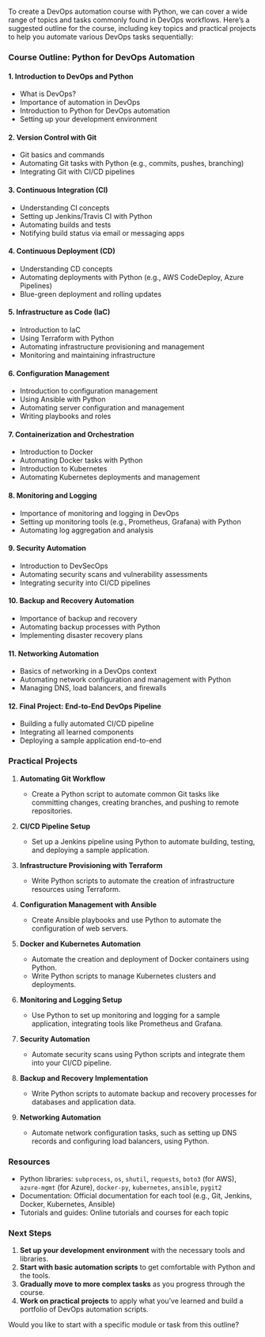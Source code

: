 To create a DevOps automation course with Python, we can cover a wide range of topics and tasks commonly found in DevOps workflows. Here’s a suggested outline for the course, including key topics and practical projects to help you automate various DevOps tasks sequentially:

### Course Outline: Python for DevOps Automation

#### 1. **Introduction to DevOps and Python**
   - What is DevOps?
   - Importance of automation in DevOps
   - Introduction to Python for DevOps automation
   - Setting up your development environment

#### 2. **Version Control with Git**
   - Git basics and commands
   - Automating Git tasks with Python (e.g., commits, pushes, branching)
   - Integrating Git with CI/CD pipelines

#### 3. **Continuous Integration (CI)**
   - Understanding CI concepts
   - Setting up Jenkins/Travis CI with Python
   - Automating builds and tests
   - Notifying build status via email or messaging apps

#### 4. **Continuous Deployment (CD)**
   - Understanding CD concepts
   - Automating deployments with Python (e.g., AWS CodeDeploy, Azure Pipelines)
   - Blue-green deployment and rolling updates

#### 5. **Infrastructure as Code (IaC)**
   - Introduction to IaC
   - Using Terraform with Python
   - Automating infrastructure provisioning and management
   - Monitoring and maintaining infrastructure

#### 6. **Configuration Management**
   - Introduction to configuration management
   - Using Ansible with Python
   - Automating server configuration and management
   - Writing playbooks and roles

#### 7. **Containerization and Orchestration**
   - Introduction to Docker
   - Automating Docker tasks with Python
   - Introduction to Kubernetes
   - Automating Kubernetes deployments and management

#### 8. **Monitoring and Logging**
   - Importance of monitoring and logging in DevOps
   - Setting up monitoring tools (e.g., Prometheus, Grafana) with Python
   - Automating log aggregation and analysis

#### 9. **Security Automation**
   - Introduction to DevSecOps
   - Automating security scans and vulnerability assessments
   - Integrating security into CI/CD pipelines

#### 10. **Backup and Recovery Automation**
   - Importance of backup and recovery
   - Automating backup processes with Python
   - Implementing disaster recovery plans

#### 11. **Networking Automation**
   - Basics of networking in a DevOps context
   - Automating network configuration and management with Python
   - Managing DNS, load balancers, and firewalls

#### 12. **Final Project: End-to-End DevOps Pipeline**
   - Building a fully automated CI/CD pipeline
   - Integrating all learned components
   - Deploying a sample application end-to-end

### Practical Projects

1. **Automating Git Workflow**
   - Create a Python script to automate common Git tasks like committing changes, creating branches, and pushing to remote repositories.

2. **CI/CD Pipeline Setup**
   - Set up a Jenkins pipeline using Python to automate building, testing, and deploying a sample application.

3. **Infrastructure Provisioning with Terraform**
   - Write Python scripts to automate the creation of infrastructure resources using Terraform.

4. **Configuration Management with Ansible**
   - Create Ansible playbooks and use Python to automate the configuration of web servers.

5. **Docker and Kubernetes Automation**
   - Automate the creation and deployment of Docker containers using Python.
   - Write Python scripts to manage Kubernetes clusters and deployments.

6. **Monitoring and Logging Setup**
   - Use Python to set up monitoring and logging for a sample application, integrating tools like Prometheus and Grafana.

7. **Security Automation**
   - Automate security scans using Python scripts and integrate them into your CI/CD pipeline.

8. **Backup and Recovery Implementation**
   - Write Python scripts to automate backup and recovery processes for databases and application data.

9. **Networking Automation**
   - Automate network configuration tasks, such as setting up DNS records and configuring load balancers, using Python.

### Resources

- Python libraries: `subprocess`, `os`, `shutil`, `requests`, `boto3` (for AWS), `azure-mgmt` (for Azure), `docker-py`, `kubernetes`, `ansible`, `pygit2`
- Documentation: Official documentation for each tool (e.g., Git, Jenkins, Docker, Kubernetes, Ansible)
- Tutorials and guides: Online tutorials and courses for each topic

### Next Steps

1. **Set up your development environment** with the necessary tools and libraries.
2. **Start with basic automation scripts** to get comfortable with Python and the tools.
3. **Gradually move to more complex tasks** as you progress through the course.
4. **Work on practical projects** to apply what you’ve learned and build a portfolio of DevOps automation scripts.

Would you like to start with a specific module or task from this outline?
